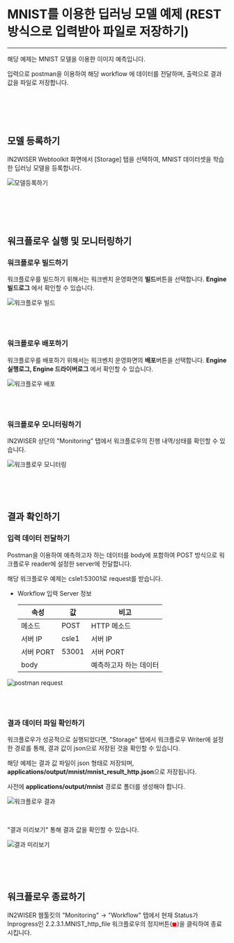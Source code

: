# MNIST를 이용한 딥러닝 모델 예제 (REST방식으로 입력받아 파일로 저장하기) 
---

해당 예제는 MNIST 모델을 이용한 이미지 예측입니다. 

입력으로 postman을 이용하여 해당 workflow 에 데이터를 전달하며, 출력으로 결과 값을 파일로 저장합니다.

<br/><br/>

<br/>


## 모델 등록하기 
IN2WISER Webtoolkit 화면에서 [Storage] 탭을 선택하여, MNIST 데이터셋을 학습한 딥러닝 모델을 등록합니다.

![모델등록하기](./images/2.2.3.1.register_model.png)

<br/><br/>

<br/>

## 워크플로우 실행 및 모니터링하기
<h3>워크플로우 빌드하기</h3>

워크플로우를 빌드하기 위해서는 워크벤치 운영화면의 <b>빌드</b>버튼을 선택합니다. <b>Engine 빌드로그</b> 에서 확인할 수 있습니다.

![워크플로우 빌드](./images/2.2.3.1.workflow_build.png)

<br/><br/>

<h3>워크플로우 배포하기</h3>

워크플로우를 배포하기 위해서는 워크벤치 운영화면의 <b>배포</b>버튼을 선택합니다. <b>Engine 실행로그, Engine 드라이버로그</b> 에서 확인할 수 있습니다.

![워크플로우 배포](./images/2.2.3.1.workflow_deploy.png)

<br/><br/>

<h3>워크플로우 모니터링하기</h3>

IN2WISER 상단의 "Monitoring" 탭에서 워크플로우의 진행 내역/상태를 확인할 수 있습니다.

![워크플로우 모니터링](./images/2.2.3.1.monitoring_workflow.png)

<br/>

<br/>

<br/>

## 결과 확인하기
<h3> 입력 데이터 전달하기</h3>

Postman을 이용하여 예측하고자 하는 데이터를 body에 포함하여 POST 방식으로 워크플로우 reader에 설정한 server에 전달합니다.

해당 워크플로우 예제는 csle1:53001로 request를 받습니다.

* Workflow 입력 Server 정보

  | 속성      | 값    | 비고                   |
  | --------- | ----- | ---------------------- |
  | 메소드    | POST  | HTTP 메소드            |
  | 서버 IP   | csle1 | 서버 IP                |
  | 서버 PORT | 53001 | 서버 PORT              |
  | body      |       | 예측하고자 하는 데이터 |

  

![postman request](./images/2.2.3.1.postman_post_request.png)

<br/>

<br/>

<h3>결과 데이터 파일 확인하기</h3>

워크플로우가 성공적으로 실행되었다면, "Storage" 탭에서 워크플로우 Writer에 설정한 경로를 통해, 결과 값이 json으로 저장된 것을 확인할 수 있습니다.

해당 예제는 결과 값 파일이 json 형태로 저장되며, <b>applications/output/mnist/mnist_result_http.json</b>으로 저장됩니다. 

사전에 **applications/output/mnist** 경로로 폴더를 생성해야 합니다.

![워크플로우 결과](./images/2.2.3.1.result_storage.png)

<br/>

"결과 미리보기" 통해 결과 값을 확인할 수 있습니다.

![결과 미리보기](./images/2.2.3.1.result_preview.png)

<br/>

<br/>

<br/>

## 워크플로우 종료하기
IN2WISER  웹툴킷의 "Monitoring" -> "Workflow" 탭에서 현재 Status가 Inprogress인 2.2.3.1.MNIST_http_file 워크플로우의 정지버튼(<span style="color:red">&#9724;</span>)을 클릭하여 종료시킵니다.

<br/>

<br/>

<br/>
